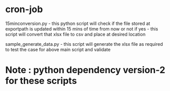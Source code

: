 # cron-job

15minconversion.py - this python script will check if the file stored at exportpath is updated within 15 mins of time from now or not
if yes - this script will convert that xlsx file to csv and place at desired location

sample_generate_data.py - this script will generate the xlsx file as required to test the case for above main script and validate 

# Note : python dependency version-2 for these scripts
